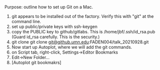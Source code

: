 Purpose: outline how to set up Git on a Mac.

1. git appears to be installed out of the factory.  Verify this with "git" at the command line.
2. set up public/private keys with ssh-keygen
3. copy the PUBLIC key to github/gitlabs.  This is /home/jbf/.ssh/id_rsa.pub  (Guard id_rsa carefully.  This is the security.)
4. git clone git clone git@github.umn.edu:FADEN004/talk_20210928.git
5. Now start up Autoplot, where we will add the git commands.
6. on Script tab, right-click, Settings->Editor Bookmarks
7. Edit->New Folder...
8. [Autoplot git bookmakrs]

